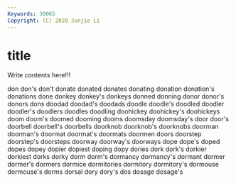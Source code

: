 ```yaml
---
Keywords: 30065
Copyright: (C) 2020 Junjie Li
---
```


# title

Write contents here!!!

don 
don's 
don't 
donate 
donated 
donates 
donating 
donation
donation's 
donations 
done 
donkey 
donkey's 
donkeys 
donned 
donning 
donor 
donor's
donors 
dons 
doodad 
doodad's 
doodads 
doodle 
doodle's 
doodled 
doodler 
doodler's
doodlers 
doodles 
doodling 
doohickey 
doohickey's 
doohickeys 
doom 
doom's 
doomed 
dooming
dooms 
doomsday 
doomsday's 
door 
door's 
doorbell 
doorbell's 
doorbells 
doorknob 
doorknob's
doorknobs 
doorman 
doorman's 
doormat 
doormat's 
doormats 
doormen 
doors 
doorstep 
doorstep's
doorsteps 
doorway 
doorway's 
doorways 
dope 
dope's 
doped 
dopes 
dopey 
dopier
dopiest 
doping 
dopy 
dories 
dork 
dork's 
dorkier 
dorkiest 
dorks 
dorky
dorm 
dorm's 
dormancy 
dormancy's 
dormant 
dormer 
dormer's 
dormers 
dormice 
dormitories
dormitory 
dormitory's 
dormouse 
dormouse's 
dorms 
dorsal 
dory 
dory's 
dos 
dosage
dosage's 
